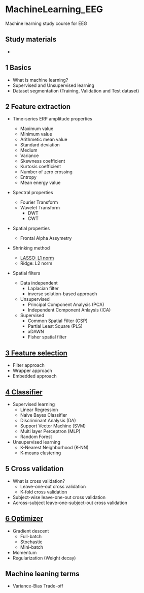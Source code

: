# MachineLearning_EEG
Machine learning study course for EEG

## Study materials
-

## 1 Basics
- What is machine learning?
- Supervised and Unsupervised learning
- Dataset segmentation (Training, Validation and Test dataset)

## 2 Feature extraction
- Time-series ERP amplitude properties
  - Maximum value
  - Minimum value
  - Arithmetic mean value
  - Standard deviation
  - Medium
  - Variance
  - Skewness coefficient
  - Kurtosis coefficient
  - Number of zero crossing
  - Entropy
  - Mean energy value
- Spectral properties
  - Fourier Transform
  - Wavelet Transform
    - DWT
    - CWT
- Spatial properties
  - Frontal Alpha Assymetry

- Shrinking method
  - [LASSO: L1 norm](http://blueskyvision.tistory.com/193)
  - Ridge: L2 norm
- Spatial filters
  - Data independent
    - Laplacian filter
    - inverse solution-based approach
  - Unsupervised
    - Principal Component Analysis (PCA)
    - Independent Component Anlaysis (ICA)
  - Supervised
    - Common Spatial Filter (CSP)
    - Partial Least Square (PLS)
    - xDAWN
    - Fisher spatial filter

## [3 Feature selection](https://github.com/tyami/ml-eeg/blob/master/tyang_ml_feature_selection.pdf)
- Filter approach
- Wrapper approach
- Embedded approach

## [4 Classifier](https://github.com/tyami/ml-eeg/blob/master/tyang_ml_classifier.pdf)
- Supervised learning
  - Linear Regression
  - Naive Bayes Classifier
  - Discriminant Analysis (DA)
  - Support Vector Machine (SVM)
  - Multi layer Perceptron (MLP)
  - Random Forest
- Unsupervised learning
  - K-Nearest Neighborhood (K-NN)
  - K-means clustering

## 5 Cross validation
 - What is cross validation?
   - Leave-one-out cross validation
   - K-fold cross validation
 - Subject-wise leave-one-out cross validation
 - Across-subject leave-one-subject-out cross validation

## [6 Optimizer](https://github.com/tyami/ml-eeg/blob/master/tyang_ml_optimizer.pdf)
 - Gradient descent
   - Full-batch
   - Stochastic
   - Mini-batch
 - Momentum
 - Regularization (Weight decay)
 
## Machine leaning terms
 - Variance-Bias Trade-off

